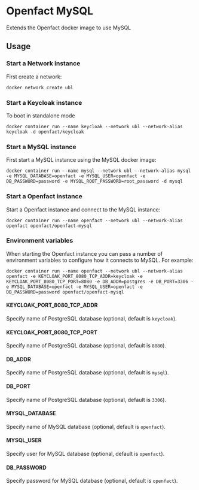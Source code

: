 # Openfact MySQL

Extends the Openfact docker image to use MySQL

## Usage

### Start a Network instance

First create a network:

    docker network create ubl

### Start a Keycloak instance
To boot in standalone mode

    docker container run --name keycloak --network ubl --network-alias keycloak -d openfact/keycloak

### Start a MySQL instance

First start a MySQL instance using the MySQL docker image:

    docker container run --name mysql --network ubl --network-alias mysql -e MYSQL_DATABASE=openfact -e MYSQL_USER=openfact -e DB_PASSWORD=password -e MYSQL_ROOT_PASSWORD=root_password -d mysql

### Start a Openfact instance

Start a Openfact instance and connect to the MySQL instance:

    docker container run --name openfact --network ubl --network-alias openfact openfact/openfact-mysql

### Environment variables

When starting the Openfact instance you can pass a number of environment variables to configure how it connects to MySQL. For example:

    docker container run --name openfact --network ubl --network-alias openfact -e KEYCLOAK_PORT_8080_TCP_ADDR=keycloak -e KEYCLOAK_PORT_8080_TCP_PORT=8080 -e DB_ADDR=postgres -e DB_PORT=3306 -e MYSQL_DATABASE=openfact -e MYSQL_USER=openfact -e DB_PASSWORD=password openfact/openfact-mysql

#### KEYCLOAK_PORT_8080_TCP_ADDR

Specify name of PostgreSQL database (optional, default is `keycloak`).

#### KEYCLOAK_PORT_8080_TCP_PORT

Specify name of PostgreSQL database (optional, default is `8080`).

#### DB_ADDR

Specify name of PostgreSQL database (optional, default is `mysql`).

#### DB_PORT

Specify name of PostgreSQL database (optional, default is `3306`).

#### MYSQL_DATABASE

Specify name of MySQL database (optional, default is `openfact`).

#### MYSQL_USER

Specify user for MySQL database (optional, default is `openfact`).

#### DB_PASSWORD

Specify password for MySQL database (optional, default is `openfact`).